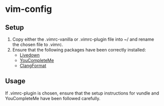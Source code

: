 # vim-config

## Setup

1. Copy either the .vimrc-vanilla or .vimrc-plugin file into ~/ and rename the chosen file to .vimrc.
2. Ensure that the following packages have been correctly installed:
    * [Livedown](https://github.com/shime/livedown)
    * [YouCompleteMe](https://github.com/ycm-core/YouCompleteMe)
    * [ClangFormat](https://clang.llvm.org/docs/ClangFormat.html)

## Usage

If .vimrc-plugin is chosen, ensure that the setup instructions for vundle and YouCompleteMe have been followed carefully.
